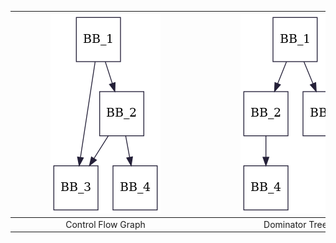 |   <div style="width:290px"></div> ![](Resources/FactRecursiveCFG.png)     | <div style="width:290px"></div> ![](Resources/FactRecursiveDomTree.png)   | <div style="width:290px"></div> ![](Resources/FactRecursiveLoopTree.png)  |
|:-:                                                                        |:-:                                                                        |:-:                                                                        |
|                       Control Flow Graph                                  |                               Dominator Tree                              |                                   Loop Tree                               |